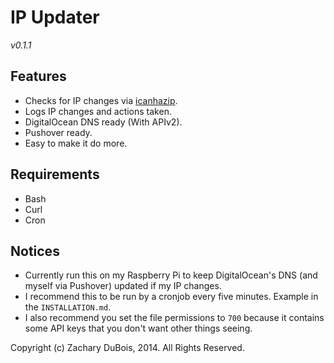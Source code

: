 # IP Updater

*v0.1.1*

## Features

- Checks for IP changes via [icanhazip](http://icanhazip.com).
- Logs IP changes and actions taken.
- DigitalOcean DNS ready (With APIv2).
- Pushover ready.
- Easy to make it do more.

## Requirements

- Bash
- Curl
- Cron

## Notices

- Currently run this on my Raspberry Pi to keep DigitalOcean's DNS (and myself via Pushover) updated if my IP changes.
- I recommend this to be run by a cronjob every five minutes. Example in the `INSTALLATION.md`.
- I also recommend you set the file permissions to `700` because it contains some API keys that you don't want other things seeing.

Copyright (c) Zachary DuBois, 2014. All Rights Reserved.
